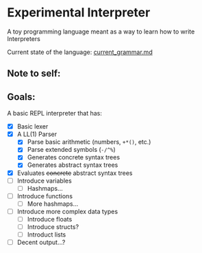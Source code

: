 # Experimental Interpreter

A toy programming language meant as a way to learn how to write Interpreters

Current state of the language: [current_grammar.md](https://github.com/ianayl/ex-interpreter/blob/main/parser/current_grammar.md)

## Note to self:

## Goals:
A basic REPL interpreter that has:

- [x] Basic lexer
- [x] A LL(1) Parser
    - [x] Parse basic arithmetic (numbers, `+*()`, etc.)
    - [x] Parse extended symbols (`-/^%`)
    - [x] Generates concrete syntax trees
    - [x] Generates abstract syntax trees
- [x] Evaluates ~~concrete~~ abstract syntax trees
- [ ] Introduce variables
    - [ ] Hashmaps...
- [ ] Introduce functions
    - [ ] More hashmaps...
- [ ] Introduce more complex data types
    - [ ] Introduce floats
    - [ ] Introduce structs?
    - [ ] Introduct lists
- [ ] Decent output...?

